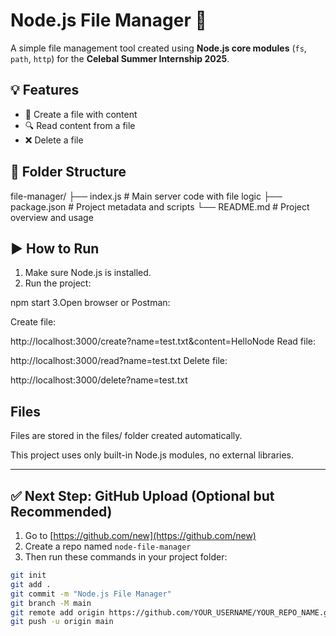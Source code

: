 # Node.js File Manager 📁

A simple file management tool created using **Node.js core modules** (`fs`, `path`, `http`) for the **Celebal Summer Internship 2025**.

## 💡 Features

- 📄 Create a file with content
- 🔍 Read content from a file
- ❌ Delete a file

## 📂 Folder Structure

file-manager/
├── index.js # Main server code with file logic
├── package.json # Project metadata and scripts
└── README.md # Project overview and usage


## ▶️ How to Run

1. Make sure Node.js is installed.
2. Run the project:

npm start
3.Open browser or Postman:

Create file:

http://localhost:3000/create?name=test.txt&content=HelloNode
Read file:

http://localhost:3000/read?name=test.txt
Delete file:

http://localhost:3000/delete?name=test.txt

## Files
Files are stored in the files/ folder created automatically.

This project uses only built-in Node.js modules, no external libraries.

---

## ✅ Next Step: GitHub Upload (Optional but Recommended)

1. Go to [https://github.com/new](https://github.com/new)
2. Create a repo named `node-file-manager` 
3. Then run these commands in your project folder:

```bash
git init
git add .
git commit -m "Node.js File Manager"
git branch -M main
git remote add origin https://github.com/YOUR_USERNAME/YOUR_REPO_NAME.git
git push -u origin main